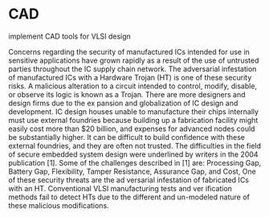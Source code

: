 # CAD
implement CAD tools for VLSI design

   Concerns regarding the security of manufactured ICs intended for use in sensitive applications
 have grown rapidly as a result of the use of untrusted parties throughout the IC supply chain
 network. The adversarial infestation of manufactured ICs with a Hardware Trojan (HT) is one
 of these security risks. A malicious alteration to a circuit intended to control, modify, disable, or
 observe its logic is known as a Trojan. There are more designers and design firms due to the ex
pansion and globalization of IC design and development. IC design houses unable to manufacture
 their chips internally must use external foundries because building up a fabrication facility might
 easily cost more than $20 billion, and expenses for advanced nodes could be substantially higher.
 It can be difficult to build confidence with these external foundries, and they are often not trusted.
 The difficulties in the field of secure embedded system design were underlined by writers in the
 2004 publication [1]. Some of the challenges described in [1] are: Processing Gap, Battery Gap,
 Flexibility, Tamper Resistance, Assurance Gap, and Cost, One of these security threats are the ad
versarial infestation of fabricated ICs with an HT. Conventional VLSI manufacturing tests and ver
ification methods fail to detect HTs due to the different and un-modeled nature of these malicious
 modifications.

